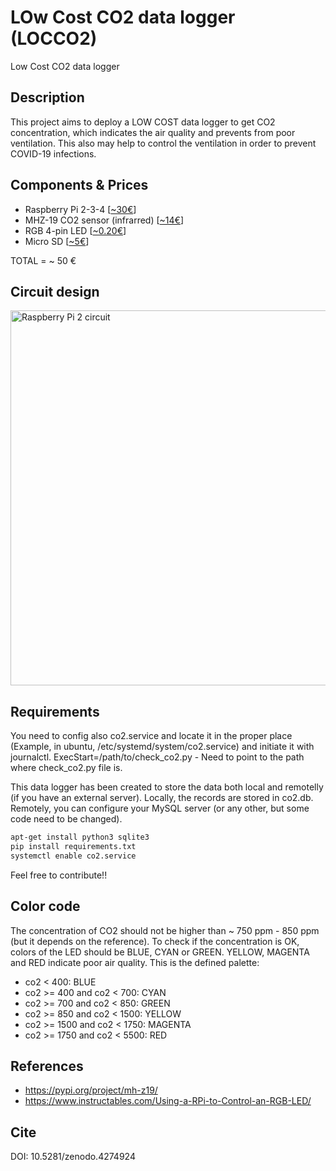 # LOw Cost CO2 data logger (LOCCO2)
Low Cost CO2 data logger

## Description
This project aims to deploy a LOW COST data logger to get CO2 concentration, which indicates the air quality and prevents from poor ventilation. This also may help to control the ventilation in order to prevent COVID-19 infections.

## Components & Prices
- Raspberry Pi 2-3-4 [<a href="https://es.aliexpress.com/item/32838484861.html">~30€</a>]
- MHZ-19 CO2 sensor (infrarred) [<a href="https://es.aliexpress.com/item/4000212024923.html">~14€</a>]
- RGB 4-pin LED [<a href="https://es.aliexpress.com/item/32950269694.html">~0.20€</a>]
- Micro SD [<a href="https://es.aliexpress.com/item/32855791603.html">~5€</a>]

TOTAL = ~ 50 €

## Circuit design
<img src="https://i.ibb.co/71qdGsc/Sin-nombre.png" alt="Raspberry Pi 2 circuit" style="margin-right: 25px" height=600>











## Requirements
You need to config also co2.service and locate it in the proper place (Example, in ubuntu, /etc/systemd/system/co2.service) and initiate it with journalctl.
ExecStart=/path/to/check_co2.py - Need to point to the path where check_co2.py file is.

This data logger has been created to store the data both local and remotelly (if you have an external server). Locally, the records are stored in co2.db. Remotely, you can configure your MySQL server (or any other, but some code need to be changed). 

```bash
apt-get install python3 sqlite3
pip install requirements.txt
systemctl enable co2.service
```

Feel free to contribute!!

## Color code
The concentration of CO2 should not be higher than ~ 750 ppm - 850 ppm (but it depends on the reference). To check if the concentration is OK, colors of the LED should be BLUE, CYAN or GREEN. YELLOW, MAGENTA and RED indicate poor air quality. This is the defined palette:

- co2 < 400: BLUE
- co2 >= 400 and co2 < 700: CYAN
- co2 >= 700 and co2 < 850: GREEN
- co2 >= 850 and co2 < 1500: YELLOW
- co2 >= 1500 and co2 < 1750: MAGENTA
- co2 >= 1750 and co2 < 5500: RED

## References

- https://pypi.org/project/mh-z19/
- https://www.instructables.com/Using-a-RPi-to-Control-an-RGB-LED/

## Cite
DOI: 10.5281/zenodo.4274924

